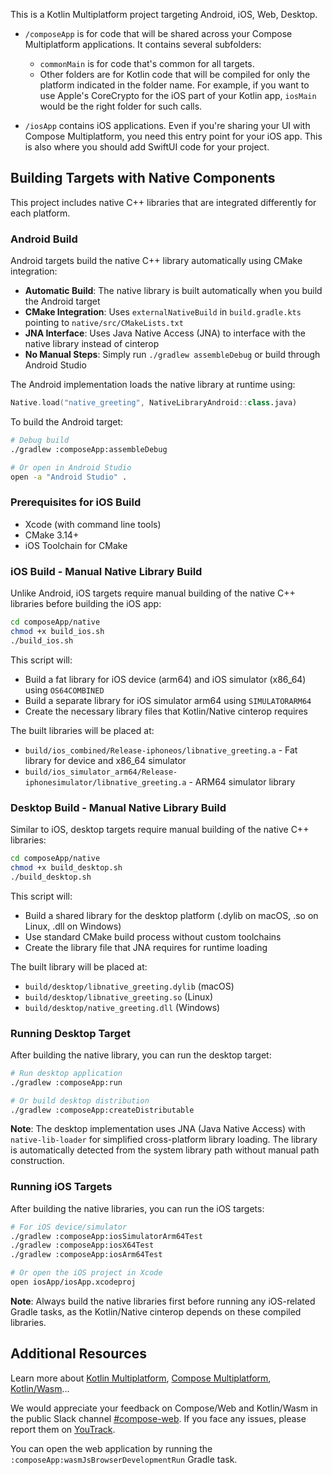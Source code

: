 This is a Kotlin Multiplatform project targeting Android, iOS, Web, Desktop.

* `/composeApp` is for code that will be shared across your Compose Multiplatform applications.
  It contains several subfolders:
  - `commonMain` is for code that's common for all targets.
  - Other folders are for Kotlin code that will be compiled for only the platform indicated in the folder name.
    For example, if you want to use Apple's CoreCrypto for the iOS part of your Kotlin app,
    `iosMain` would be the right folder for such calls.

* `/iosApp` contains iOS applications. Even if you're sharing your UI with Compose Multiplatform, 
  you need this entry point for your iOS app. This is also where you should add SwiftUI code for your project.

## Building Targets with Native Components

This project includes native C++ libraries that are integrated differently for each platform.

### Android Build

Android targets build the native C++ library automatically using CMake integration:

- **Automatic Build**: The native library is built automatically when you build the Android target
- **CMake Integration**: Uses `externalNativeBuild` in `build.gradle.kts` pointing to `native/src/CMakeLists.txt`
- **JNA Interface**: Uses Java Native Access (JNA) to interface with the native library instead of cinterop
- **No Manual Steps**: Simply run `./gradlew assembleDebug` or build through Android Studio

The Android implementation loads the native library at runtime using:
```kotlin
Native.load("native_greeting", NativeLibraryAndroid::class.java)
```

To build the Android target:
```bash
# Debug build
./gradlew :composeApp:assembleDebug

# Or open in Android Studio
open -a "Android Studio" .
```

### Prerequisites for iOS Build

- Xcode (with command line tools)
- CMake 3.14+ 
- iOS Toolchain for CMake

### iOS Build - Manual Native Library Build

Unlike Android, iOS targets require manual building of the native C++ libraries before building the iOS app:

```bash
cd composeApp/native
chmod +x build_ios.sh
./build_ios.sh
```

This script will:
- Build a fat library for iOS device (arm64) and iOS simulator (x86_64) using `OS64COMBINED`
- Build a separate library for iOS simulator arm64 using `SIMULATORARM64`
- Create the necessary library files that Kotlin/Native cinterop requires

The built libraries will be placed at:
- `build/ios_combined/Release-iphoneos/libnative_greeting.a` - Fat library for device and x86_64 simulator
- `build/ios_simulator_arm64/Release-iphonesimulator/libnative_greeting.a` - ARM64 simulator library

### Desktop Build - Manual Native Library Build

Similar to iOS, desktop targets require manual building of the native C++ libraries:

```bash
cd composeApp/native
chmod +x build_desktop.sh
./build_desktop.sh
```

This script will:
- Build a shared library for the desktop platform (.dylib on macOS, .so on Linux, .dll on Windows)
- Use standard CMake build process without custom toolchains
- Create the library file that JNA requires for runtime loading

The built library will be placed at:
- `build/desktop/libnative_greeting.dylib` (macOS)
- `build/desktop/libnative_greeting.so` (Linux) 
- `build/desktop/native_greeting.dll` (Windows)

### Running Desktop Target

After building the native library, you can run the desktop target:

```bash
# Run desktop application
./gradlew :composeApp:run

# Or build desktop distribution
./gradlew :composeApp:createDistributable
```

**Note**: The desktop implementation uses JNA (Java Native Access) with `native-lib-loader` for simplified cross-platform library loading. The library is automatically detected from the system library path without manual path construction.

### Running iOS Targets

After building the native libraries, you can run the iOS targets:

```bash
# For iOS device/simulator
./gradlew :composeApp:iosSimulatorArm64Test
./gradlew :composeApp:iosX64Test 
./gradlew :composeApp:iosArm64Test

# Or open the iOS project in Xcode
open iosApp/iosApp.xcodeproj
```

**Note**: Always build the native libraries first before running any iOS-related Gradle tasks, as the Kotlin/Native cinterop depends on these compiled libraries.

## Additional Resources

Learn more about [Kotlin Multiplatform](https://www.jetbrains.com/help/kotlin-multiplatform-dev/get-started.html),
[Compose Multiplatform](https://github.com/JetBrains/compose-multiplatform/#compose-multiplatform),
[Kotlin/Wasm](https://kotl.in/wasm/)…

We would appreciate your feedback on Compose/Web and Kotlin/Wasm in the public Slack channel [#compose-web](https://slack-chats.kotlinlang.org/c/compose-web).
If you face any issues, please report them on [YouTrack](https://youtrack.jetbrains.com/newIssue?project=CMP).

You can open the web application by running the `:composeApp:wasmJsBrowserDevelopmentRun` Gradle task.